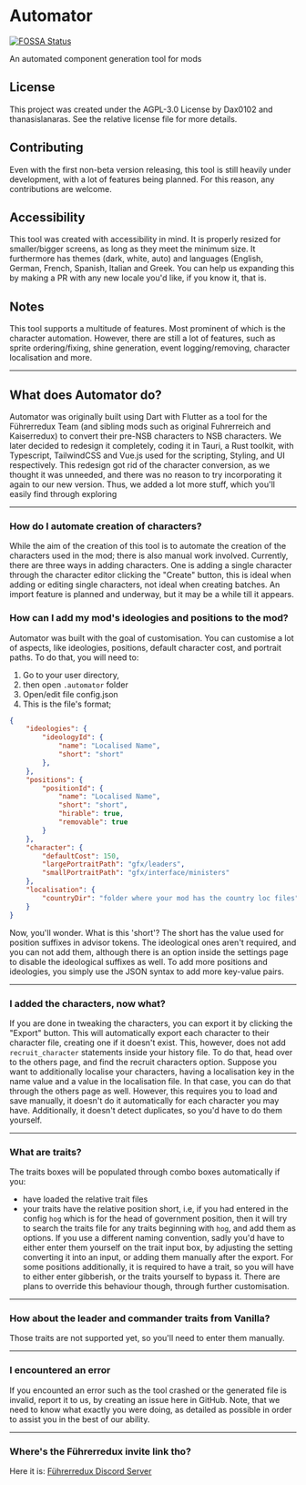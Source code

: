 # Automator
[![FOSSA Status](https://app.fossa.com/api/projects/git%2Bgithub.com%2FFuhrerredux%2Fautomator.svg?type=shield)](https://app.fossa.com/projects/git%2Bgithub.com%2FFuhrerredux%2Fautomator?ref=badge_shield)


An automated component generation tool for mods

## License

This project was created under the AGPL-3.0 License by Dax0102 and thanasislanaras. See the relative license file for more details.

## Contributing

Even with the first non-beta version releasing, this tool is still heavily under development, with a lot of features being planned. For this reason, any contributions are welcome.

## Accessibility

This tool was created with accessibility in mind. It is properly resized for smaller/bigger screens, as long as they meet the minimum size. It furthermore has themes (dark, white, auto) and languages (English, German, French, Spanish, Italian and Greek. You can help us expanding this by making a PR with any new locale you'd like, if you know it, that is.

## Notes

This tool supports a multitude of features. Most prominent of which is the character automation. However, there are still a lot of features, such as sprite ordering/fixing, shine generation, event logging/removing, character localisation and more.

---


## What does Automator do?
Automator was originally built using Dart with Flutter as a tool for the Führerredux Team (and sibling mods such as original Fuhrerreich and Kaiserredux) to convert their pre-NSB characters to NSB characters. We later decided to redesign it completely, coding it in Tauri, a Rust toolkit, with Typescript, TailwindCSS and Vue.js used for the scripting, Styling, and UI respectively. This redesign got rid of the character conversion, as we thought it was unneeded, and there was no reason to try incorporating it again to our new version. Thus, we added a lot more stuff, which you'll easily find through exploring

---

### How do I automate creation of characters?

While the aim of the creation of this tool is to automate the creation of the
characters used in the mod; there is also manual work involved. Currently,
there are three ways in adding characters. One is adding a single character
through the character editor clicking the "Create" button, this is ideal when
adding or editing single characters, not ideal when creating batches. An import feature is planned and underway, but it may be a while till it appears.

### How can I add my mod's ideologies and positions to the mod?
Automator was built with the goal of customisation. You can customise a lot of aspects, like ideologies, positions, default character cost, and portrait paths. To do that, you will need to:
1. Go to your user directory,
2. then open `.automator` folder
3. Open/edit file config.json
4. This is the file's format;

```json
{
    "ideologies": {
        "ideologyId": {
            "name": "Localised Name",
            "short": "short"
        },
    },
    "positions": {
        "positionId": {
            "name": "Localised Name",
            "short": "short",
            "hirable": true,
            "removable": true
        }
    },
    "character": {
        "defaultCost": 150,
        "largePortraitPath": "gfx/leaders",
        "smallPortraitPath": "gfx/interface/ministers"
    },
    "localisation": {
        "countryDir": "folder where your mod has the country loc files"
    }
}
```

Now, you'll wonder. What is this 'short'? The short has the value used for position suffixes in advisor tokens. The ideological ones aren't required, and you can not add them, although there is an option inside the settings page to disable the ideological suffixes as well. To add more positions and ideologies, you simply use the JSON syntax to add more key-value pairs.

---

### I added the characters, now what?

If you are done in tweaking the characters, you can export it by clicking the
"Export" button. This will automatically export each character to their character file, creating one if it doesn't exist. This, however, does not add `recruit_character` statements inside your history file. To do that, head over to the others page, and find the recruit characters option. Suppose you want to additionally localise your characters, having a localisation key in the name value and a value in the localisation file. In that case, you can do that through the others page as well. However, this requires you to load and save manually, it doesn't do it automatically for each character you may have. Additionally, it doesn't detect duplicates, so you'd have to do them yourself.

---

### What are traits?

The traits boxes will be populated through combo boxes automatically if you:
- have loaded the relative trait files
- your traits have the relative position short, i.e, if you had entered in the config `hog` which is for the head of government position, then it will try to search the traits file for any traits beginning with `hog`, and add them as options. If you use a different naming convention, sadly you'd have to either enter them yourself on the trait input box, by adjusting the setting converting it into an input, or adding them manually after the export. For some positions additionally, it is required to have a trait, so you will have to either enter gibberish, or the traits yourself to bypass it. There are plans to override this behaviour though, through further customisation.

---


### How about the leader and commander traits from Vanilla?

Those traits are not supported yet, so you'll need to enter them manually.

---

### I encountered an error

If you encounted an error such as the tool crashed or the generated file is
invalid, report it to us, by creating an issue here in GitHub. Note, that we need to know what exactly you were doing, as detailed as possible in order to assist you in the best of our ability.

---

### Where's the Führerredux invite link tho?

Here it is: [Führerredux Discord Server](https://discord.gg/dVT7bHNVgY)
